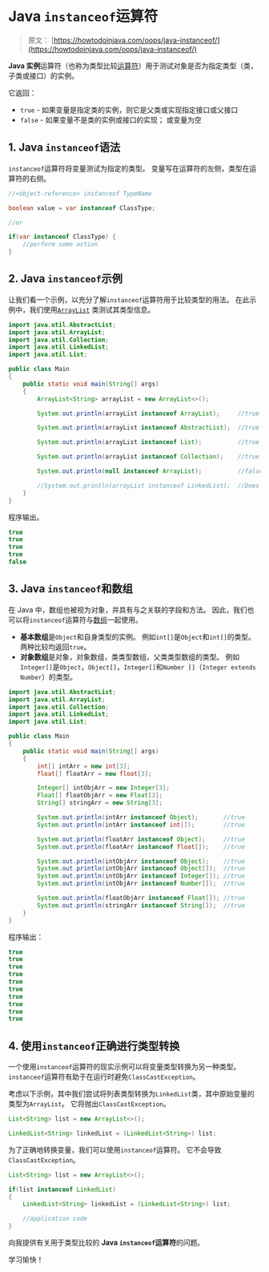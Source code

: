 # Java `instanceof`运算符

> 原文： [https://howtodoinjava.com/oops/java-instanceof/](https://howtodoinjava.com/oops/java-instanceof/)

**Java 实例**运算符（也称为类型比较[运算符](https://howtodoinjava.com/java/basics/operators-in-java/)）用于测试对象是否为指定类型（类，子类或接口）的实例。

它返回：

*   `true` - 如果变量是指定类的实例，则它是父类或实现指定接口或父接口
*   `false` - 如果变量不是类的实例或接口的实现； 或变量为空

## 1\. Java `instanceof`语法

`instanceof`运算符将变量测试为指定的类型。 变量写在运算符的左侧，类型在运算符的右侧。

```java
//<object-reference> instanceof TypeName

boolean value = var instanceof ClassType;

//or

if(var instanceof ClassType) {
	//perform some action
}

```

## 2\. Java `instanceof`示例

让我们看一个示例，以充分了解`instanceof`运算符用于比较类型的用法。 在此示例中，我们使用[`ArrayList`](https://howtodoinjava.com/java-arraylist/) 类测试其类型信息。

```java
import java.util.AbstractList;
import java.util.ArrayList;
import java.util.Collection;
import java.util.LinkedList;
import java.util.List;

public class Main 
{
	public static void main(String[] args) 
	{
		ArrayList<String> arrayList = new ArrayList<>();

		System.out.println(arrayList instanceof ArrayList);		//true

		System.out.println(arrayList instanceof AbstractList);	//true

		System.out.println(arrayList instanceof List);			//true

		System.out.println(arrayList instanceof Collection);	//true

		System.out.println(null instanceof ArrayList);			//false

		//System.out.println(arrayList instanceof LinkedList);	//Does not compile
	}
}

```

程序输出。

```java
true
true
true
true
false

```

## 3\. Java `instanceof`和数组

在 Java 中，数组也被视为对象，并具有与之关联的字段和方法。 因此，我们也可以将`instanceof`运算符与[数组](https://howtodoinjava.com/java-array/)一起使用。

*   **基本数组**是`Object`和自身类型的实例。 例如`int[]`是`Object`和`int[]`的类型。 两种比较均返回`true`。
*   **对象数组**是对象，对象数组，类类型数组，父类类型数组的类型。 例如`Integer[]`是`Object`，`Object[]`，`Integer[]`和`Number []`（`Integer extends Number`）的类型。

```java
import java.util.AbstractList;
import java.util.ArrayList;
import java.util.Collection;
import java.util.LinkedList;
import java.util.List;

public class Main 
{
	public static void main(String[] args) 
	{
		int[] intArr = new int[3];
		float[] floatArr = new float[3];

		Integer[] intObjArr = new Integer[3];
		Float[] floatObjArr = new Float[3];
		String[] stringArr = new String[3];

		System.out.println(intArr instanceof Object);		//true
		System.out.println(intArr instanceof int[]);		//true

		System.out.println(floatArr instanceof Object);		//true
		System.out.println(floatArr instanceof float[]);	//true

		System.out.println(intObjArr instanceof Object);	//true
		System.out.println(intObjArr instanceof Object[]);	//true
		System.out.println(intObjArr instanceof Integer[]);	//true
		System.out.println(intObjArr instanceof Number[]);	//true

		System.out.println(floatObjArr instanceof Float[]);	//true
		System.out.println(stringArr instanceof String[]);	//true
	}
}

```

程序输出：

```java
true
true
true
true
true
true
true
true
true
true

```

## 4\. 使用`instanceof`正确进行类型转换

一个使用`instanceof`运算符的现实示例可以将变量类型转换为另一种类型。`instanceof`运算符有助于在运行时避免`ClassCastException`。

考虑以下示例，其中我们尝试将列表类型转换为`LinkedList`类，其中原始变量的类型为`ArrayList`。 它将抛出`ClassCastException`。

```java
List<String> list = new ArrayList<>();

LinkedList<String> linkedList = (LinkedList<String>) list;

```

为了正确地转换变量，我们可以使用`instanceof`运算符。 它不会导致`ClassCastException`。

```java
List<String> list = new ArrayList<>();

if(list instanceof LinkedList) 
{
	LinkedList<String> linkedList = (LinkedList<String>) list;

	//application code
}

```

向我提供有关用于类型比较的 **Java `instanceof`运算符**的问题。

学习愉快！
